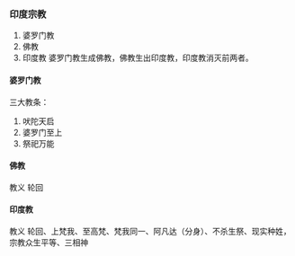 
### 印度宗教
1. 婆罗门教
2. 佛教
3. 印度教
婆罗门教生成佛教，佛教生出印度教，印度教消灭前两者。
#### 婆罗门教
三大教条：
1. 吠陀天启
2. 婆罗门至上
3. 祭祀万能

#### 佛教
教义
轮回

#### 印度教
教义
轮回、上梵我、至高梵、梵我同一、阿凡达（分身）、不杀生祭、现实种姓，宗教众生平等、三相神